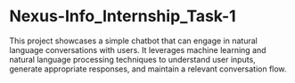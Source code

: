 # Nexus-Info_Internship_Task-1
This project showcases a simple chatbot that can engage in natural language conversations with users. It leverages machine learning and natural language processing techniques to understand user inputs, generate appropriate responses, and maintain a relevant conversation flow.
